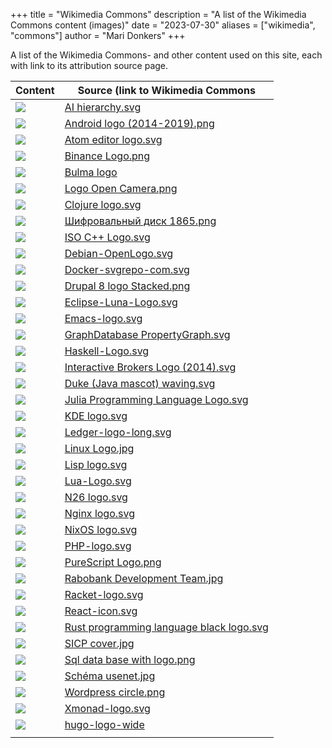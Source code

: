 +++
title = "Wikimedia Commons"
description = "A list of the Wikimedia Commons content (images)"
date = "2023-07-30"
aliases = ["wikimedia", "commons"]
author = "Mari Donkers"
+++

A list of the Wikimedia Commons- and other content used on this site, each with link to its attribution source page.

| Content                              | Source (link to Wikimedia Commons                                                                                            |
|--------------------------------------|------------------------------------------------------------------------------------------------------------------------------|
| ![](/images/ai-hierarchy.svg)        | [AI hierarchy.svg](https://commons.wikimedia.org/wiki/File:AI_hierarchy.svg)                                                 |
| ![](/images/android.png)             | [Android logo (2014-2019).png](https://commons.wikimedia.org/wiki/File:Android_logo_(2014-2019).png)                         |
| ![](/images/atom.svg)                | [Atom editor logo.svg](https://commons.wikimedia.org/wiki/File:Atom_editor_logo.svg)                                         |
| ![](/images/binance.png)             | [Binance Logo.png](https://commons.wikimedia.org/wiki/File:Binance_Logo.png)                                                 |
| ![](/images/bulma.png)               | [Bulma logo](https://bulma.io/images/bulma-logo.png)                                                                         |
| ![](/images/camera.jpg)              | [Logo Open Camera.png](https://commons.wikimedia.org/wiki/File:Logo_Open_Camera.png)                                         |
| ![](/images/clojure.svg)             | [Clojure logo.svg](https://commons.wikimedia.org/wiki/File:Clojure_logo.svg)                                                 |
| ![](/images/cryptography.png)        | [Шифровальный диск 1865.png](https://tinyurl.com/2p9b92kh)                                                                   |
| ![](/images/c++.svg)                 | [ISO C++ Logo.svg](https://commons.wikimedia.org/wiki/File:ISO_C%2B%2B_Logo.svg)                                             |
| ![](/images/debian.svg)              | [Debian-OpenLogo.svg](https://commons.wikimedia.org/wiki/File:Debian-OpenLogo.svg)                                           |
| ![](/images/docker.svg)              | [Docker-svgrepo-com.svg](https://commons.wikimedia.org/wiki/File:Docker-svgrepo-com.svg)                                     |
| ![](/images/drupal.png)              | [Drupal 8 logo Stacked.png](https://commons.wikimedia.org/wiki/File:Drupal_8_logo_Stacked.png)                               |
| ![](/images/eclipse-ide.svg)         | [Eclipse-Luna-Logo.svg](https://commons.wikimedia.org/wiki/File:Eclipse-Luna-Logo.svg)                                       |
| ![](/images/emacs.svg)               | [Emacs-logo.svg](https://commons.wikimedia.org/wiki/File:Emacs-logo.svg)                                                     |
| ![](/images/graph-database.svg)      | [GraphDatabase PropertyGraph.svg](https://commons.wikimedia.org/wiki/File:GraphDatabase_PropertyGraph.svg)                   |
| ![](/images/haskell.svg)             | [Haskell-Logo.svg](https://commons.wikimedia.org/wiki/File:Haskell-Logo.svg)                                                 |
| ![](/images/interactive-brokers.svg) | [Interactive Brokers Logo (2014).svg](https://commons.wikimedia.org/wiki/File:Interactive_Brokers_Logo_(2014).svg)           |
| ![](/images/java.svg)                | [Duke (Java mascot) waving.svg](https://commons.wikimedia.org/wiki/File:Duke_(Java_mascot)_waving.svg)                       |
| ![](/images/julia.svg)               | [Julia Programming Language Logo.svg](https://commons.wikimedia.org/wiki/File:Julia_Programming_Language_Logo.svg)           |
| ![](/images/kde.svg)                 | [KDE logo.svg](https://commons.wikimedia.org/wiki/File:KDE_logo.svg)                                                         |
| ![](/images/ledger.svg)              | [Ledger-logo-long.svg](https://commons.wikimedia.org/wiki/File:Ledger-logo-long.svg)                                         |
| ![](/images/linux.jpg)               | [Linux Logo.jpg](https://commons.wikimedia.org/wiki/File:Linux_Logo.jpg)                                                     |
| ![](/images/lisp.svg)                | [Lisp logo.svg](https://commons.wikimedia.org/wiki/File:Lisp_logo.svg)                                                       |
| ![](/images/lua.svg)                 | [Lua-Logo.svg](https://commons.wikimedia.org/wiki/File:Lua-Logo.svg)                                                         |
| ![](/images/n26.svg)                 | [N26 logo.svg](https://commons.wikimedia.org/wiki/File:N26_logo.svg)                                                         |
| ![](/images/nginx.svg)               | [Nginx logo.svg](https://commons.wikimedia.org/wiki/File:Nginx_logo.svg)                                                     |
| ![](/images/nixos.svg)               | [NixOS logo.svg](https://commons.wikimedia.org/wiki/File:NixOS_logo.svg)                                                     |
| ![](/images/php.svg)                 | [PHP-logo.svg](https://commons.wikimedia.org/wiki/File:PHP-logo.svg)                                                         |
| ![](/images/purescript.png)          | [PureScript Logo.png](https://commons.wikimedia.org/wiki/File:PureScript_Logo.png)                                           |
| ![](/images/rabobank.jpg)            | [Rabobank Development Team.jpg](https://commons.wikimedia.org/wiki/File:Rabobank_Development_Team.jpg)                       |
| ![](/images/racket.svg)              | [Racket-logo.svg](https://commons.wikimedia.org/wiki/File:Racket-logo.svg)                                                   |
| ![](/images/react.svg)               | [React-icon.svg](https://commons.wikimedia.org/wiki/File:React-icon.svg)                                                     |
| ![](/images/rust.svg)                | [Rust programming language black logo.svg](https://commons.wikimedia.org/wiki/File:Rust_programming_language_black_logo.svg) |
| ![](/images/sicp.jpg)                | [SICP cover.jpg](https://commons.wikimedia.org/wiki/File:SICP_cover.jpg)                                                     |
| ![](/images/sql-database.png)        | [Sql data base with logo.png](https://commons.wikimedia.org/wiki/File:Sql_data_base_with_logo.png)                           |
| ![](/images/usenet.jpg)              | [Schéma usenet.jpg](https://commons.wikimedia.org/wiki/File:Sch%C3%A9ma_usenet.jpg)                                          |
| ![](/images/wordpress.png)           | [Wordpress circle.png](https://commons.wikimedia.org/wiki/File:Wordpress_circle.png)                                         |
| ![](/images/xmonad.svg)              | [Xmonad-logo.svg](https://commons.wikimedia.org/wiki/File:Xmonad-logo.svg)                                                   |
| ![](/images/hugo.svg)                | [hugo-logo-wide](https://raw.githubusercontent.com/gohugoio/gohugoioTheme/master/static/images/hugo-logo-wide.svg)           |
|                                      |                                                                                                                              |
